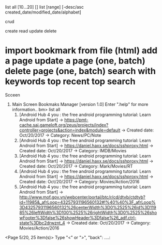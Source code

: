list all [10...20] []
list [range] [-desc/asc created_date/modified_date/alphabet]
>
>
>

crud

create
read
update 
delete


import bookmark from file (html)
add a page
update a page (one, batch)
delete page (one, batch)
search with keywords
top recent
top search
=====================================================

Scceen
1. Main Screen
Bookmaks Manager [version 1.0]
Enter ".help"  for more information..
bm> list all
    1. [Android Hub 4 you : the free android programming tutorial: Learn Android from Start]
        -> https://pmt-cache.sai.gameloft.org/zeus/projects/index?controller=projects&action=index&module=default
        -> Created date: Oct/20/2017
        -> Category: News/PC/Note
    2. [Android Hub 4 you : the free android programming tutorial: Learn Android from Start]
        -> https://daniel.haxx.se/docs/sshproxy.html
        -> Created date: Oct/20/2017
        -> Category: IMDB/Movies
    3. [Android Hub 4 you : the free android programming tutorial: Learn Android from Start]
        -> https://daniel.haxx.se/docs/sshproxy.html
        -> Created date: Oct/20/2017
        -> Category: Mark/Movies/RT
    4. [Android Hub 4 you : the free android programming tutorial: Learn Android from Start]
        -> https://daniel.haxx.se/docs/sshproxy.html
        -> Created date: Oct/20/2017
        -> Category: Movies/Action/2016
    5. [Android Hub 4 you : the free android programming tutorial: Learn Android from Start]
		->  http://www.mof.gov.vn/webcenter/portal/btc/r/cd/dtvb/ctdtvb?id=11985&_afrLoop=43257931196560132#!%40%40%3F_afrLoop%3D43257931196560132%26centerWidth%3D0%2525%26id%3D11985%26leftWidth%3D100%2525%26rightWidth%3D0%2525%26showFooter%3Dfalse%26showHeader%3Dfalse%26_adf.ctrl-state%3Dbc2drwznt_4
        -> Created date: Oct/20/2017
        -> Category: Movies/Action/2016 
        
<Page 5/20, 25 item(s)>
Type "<" or ">", "back": 
....: 
